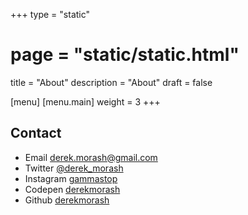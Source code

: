 +++
type = "static"
# page = "static/static.html"
title = "About"
description = "About"
draft = false

[menu]
  [menu.main]
    weight = 3
+++

## Contact
- Email [derek.morash@gmail.com](derek.morash@gmail.com)
- Twitter [@derek_morash](https://twitter.com/derek_morash)
- Instagram [gammastop](https://www.instagram.com/gammastop/)
- Codepen [derekmorash](https://codepen.io/derekmorash/)
- Github [derekmorash](https://github.com/derekmorash)